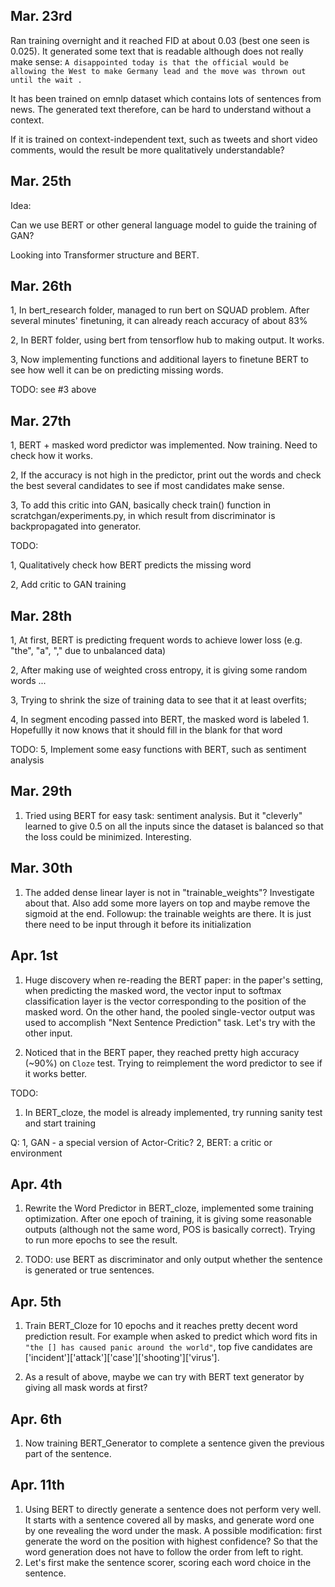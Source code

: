 ## Mar. 23rd
Ran training overnight and it reached FID at about 0.03 (best one seen is 0.025). It generated some text that is readable although does not really make sense:
`A disappointed today is that the official would be allowing the West to make Germany lead and the move was thrown out until the wait .`

It has been trained on emnlp dataset which contains lots of sentences from news. The generated text therefore, can be hard to understand without a context.

If it is trained on context-independent text, such as tweets and short video comments, would the result be more qualitatively understandable?


## Mar. 25th
Idea:

Can we use BERT or other general language model to guide the training of GAN?

Looking into Transformer structure and BERT.

## Mar. 26th
1, In bert_research folder, managed to run bert on SQUAD problem. After several minutes' finetuning, it can already reach accuracy of about 83%

2, In BERT folder, using bert from tensorflow hub to making output. It works.

3, Now implementing functions and additional layers to finetune BERT to see how well it can be on predicting missing words.

TODO:
see #3 above

## Mar. 27th
1, BERT + masked word predictor was implemented. Now training. Need to check how it works.

2, If the accuracy is not high in the predictor, print out the words and check the best several candidates to see if most candidates make sense.

3, To add this critic into GAN, basically check train() function in scratchgan/experiments.py, in which result from discriminator is backpropagated into generator.

TODO:

1, Qualitatively check how BERT predicts the missing word

2, Add critic to GAN training

## Mar. 28th
1, At first, BERT is predicting frequent words to achieve lower loss (e.g. "the", "a", "," due to unbalanced data)

2, After making use of weighted cross entropy, it is giving some random words ... 

3, Trying to shrink the size of training data to see that it at least overfits; 

4, In segment encoding passed into BERT, the masked word is labeled 1. Hopefullly it now knows that it should fill in the blank for that word

TODO:
5, Implement some easy functions with BERT, such as sentiment analysis

## Mar. 29th
1. Tried using BERT for easy task: sentiment analysis. But it "cleverly" learned to give 0.5 on all the inputs since the dataset is balanced so that the loss could be minimized. Interesting.

## Mar. 30th
1. The added dense linear layer is not in "trainable_weights"? Investigate about that. Also add some more layers on top and maybe remove the sigmoid at the end.
Followup: the trainable weights are there. It is just there need to be input through it before its initialization

## Apr. 1st
1. Huge discovery when re-reading the BERT paper: in the paper's setting, when predicting the masked word, the vector input to softmax classification layer is the vector corresponding to the position of the masked word. On the other hand, the pooled single-vector output was used to accomplish "Next Sentence Prediction" task. Let's try with the other input.

2. Noticed that in the BERT paper, they reached pretty high accuracy (~90%) on `Cloze` test. Trying to reimplement the word predictor to see if it works better.

TODO:
1. In BERT_cloze, the model is already implemented, try running sanity test and start training

Q:
1, GAN - a special version of Actor-Critic?
2, BERT: a critic or environment

## Apr. 4th
1. Rewrite the Word Predictor in BERT_cloze, implemented some training optimization. After one epoch of training, it is giving some reasonable outputs (although not the same word, POS is basically correct). Trying to run more epochs to see the result.

2. TODO: use BERT as discriminator and only output whether the sentence is generated or true sentences.

## Apr. 5th
1. Train BERT_Cloze for 10 epochs and it reaches pretty decent word prediction result. For example when asked to predict which word fits in `"the [] has caused panic around the world"`, top five candidates are ['incident']['attack']['case']['shooting']['virus'].

2. As a result of above, maybe we can try with BERT text generator by giving all mask words at first?

## Apr. 6th 
1. Now training BERT_Generator to complete a sentence given the previous part of the sentence.

## Apr. 11th
1. Using BERT to directly generate a sentence does not perform very well. It starts with a sentence covered all by masks, and generate word one by one revealing the word under the mask. A possible modification: first generate the word on the position with highest confidence? So that the word generation does not have to follow the order from left to right.
2. Let's first make the sentence scorer, scoring each word choice in the sentence.